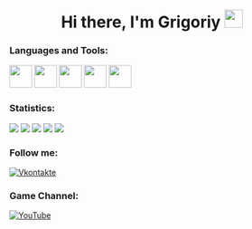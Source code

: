 <h1 align="center">Hi there, I'm Grigoriy <img src="https://github.com/blackcater/blackcater/raw/main/images/Hi.gif" height="32"/></h1>

### Languages and Tools:
<span><img src="https://cdn.jsdelivr.net/gh/devicons/devicon/icons/python/python-original.svg" width="40" height="40"/> <img src="https://cdn.jsdelivr.net/gh/devicons/devicon/icons/html5/html5-original.svg" width="40" height="40"/> <img src="https://cdn.jsdelivr.net/gh/devicons/devicon/icons/django/django-plain.svg" width="40" height="40"/> <img src="https://cdn.jsdelivr.net/gh/devicons/devicon/icons/css3/css3-original.svg" width="40" height="40"/> <img src="https://cdn.jsdelivr.net/gh/devicons/devicon/icons/bootstrap/bootstrap-original.svg"  width="40" height="40"/></span>

### Statistics:                 
![](http://github-profile-summary-cards.vercel.app/api/cards/profile-details?username=GrigoriyPro&theme=2077)
![](http://github-profile-summary-cards.vercel.app/api/cards/repos-per-language?username=GrigoriyPro&theme=2077)
![](http://github-profile-summary-cards.vercel.app/api/cards/most-commit-language?username=GrigoriyPro&theme=2077)
![](http://github-profile-summary-cards.vercel.app/api/cards/stats?username=GrigoriyPro&theme=2077)
![](http://github-profile-summary-cards.vercel.app/api/cards/productive-time?username=GrigoriyPro&theme=2077&utcOffset=8)

### Follow me:
[![Vkontakte](https://img.shields.io/badge/-Vkontakte-090909?style=for-the-badge&logo=Vk&logoColor=4F7DB3)](https://vk.com/sherxd)

### Game Channel:
[![YouTube](https://img.shields.io/badge/-YouTube-090909?style=for-the-badge&logo=YouTube&logoColor=FF0000)](https://www.youtube.com/@sherxd4232/featured)

